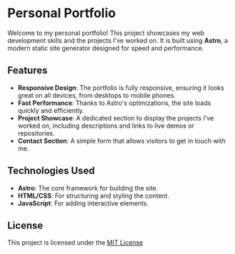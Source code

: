 # Personal Portfolio

Welcome to my personal portfolio! This project showcases my web development skills and the projects I've worked on. It is built using **Astro**, a modern static site generator designed for speed and performance.

## Features

- **Responsive Design**: The portfolio is fully responsive, ensuring it looks great on all devices, from desktops to mobile phones.
- **Fast Performance**: Thanks to Astro's optimizations, the site loads quickly and efficiently.
- **Project Showcase**: A dedicated section to display the projects I've worked on, including descriptions and links to live demos or repositories.
- **Contact Section**: A simple form that allows visitors to get in touch with me.

## Technologies Used

- **Astro**: The core framework for building the site.
- **HTML/CSS**: For structuring and styling the content.
- **JavaScript**: For adding interactive elements.

## License

This project is licensed under the [MIT License](https://github.com/MenachoRBB/portfolio/blob/main/LICENSE)


